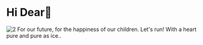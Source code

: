 # Hi Dear🧊
![2](https://user-images.githubusercontent.com/129685965/229411893-c6b9182b-b9b5-4c90-838a-e0d27a0c9869.jpg)
For our future, for the happiness of our children. Let's run! With a heart pure and pure as ice..

